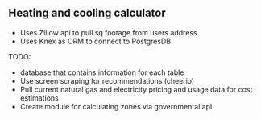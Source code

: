Heating and cooling calculator
---

* Uses Zillow api to pull sq footage from users address
* Uses Knex as ORM to connect to PostgresDB

TODO:
* database that contains information for each table
* Use screen scraping for recommendations (cheerio)
* Pull current natural gas and electricity pricing and usage data for cost estimations
* Create module for calculating zones via governmental api
